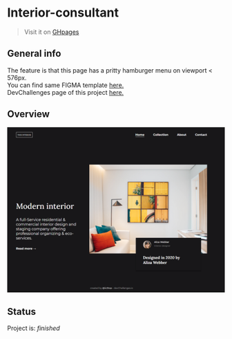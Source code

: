 # Interior-consultant
> Visit it on [GHpages](https://ic3top.github.io/devChallenges/interior-consultant-master/solution/src/)


## General info
The feature is that this page has a pritty hamburger menu on viewport < 576px.  
You can find same FIGMA template [here.](https://www.figma.com/file/3cf83hHRBAGjG5EKPcG2bV/interior-consultant-challenge?node-id=1%3A31)  
DevChallenges page of this project [here.](https://devchallenges.io/solutions/6hmzbGcbWNwK6RuFPFbF)


## Overview
![demo of the web-page](./screenshots/demo.png)


## Status
Project is: _finished_